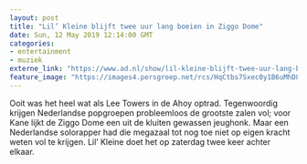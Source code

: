 ```yaml
---
layout: post
title: "Lil’ Kleine blijft twee uur lang boeien in Ziggo Dome"
date: Sun, 12 May 2019 12:14:00 GMT
categories: 
- entertainment 
- muziek 
externe_link: "https://www.ad.nl/show/lil-kleine-blijft-twee-uur-lang-boeien-in-ziggo-dome~a847a279/"
feature_image: "https://images4.persgroep.net/rcs/HqCtbs7Sxec0y1B6uMhD8FdQfNg/diocontent/148019233/_fitwidth/400/?appId=21791a8992982cd8da851550a453bd7f&quality=0.7"
---
```


Ooit was het heel wat als Lee Towers in de Ahoy optrad. Tegenwoordig krijgen Nederlandse popgroepen probleemloos de grootste zalen vol; voor Kane lijkt de Ziggo Dome een uit de kluiten gewassen jeughonk. Maar een Nederlandse solorapper had die megazaal tot nog toe niet op eigen kracht weten vol te krijgen. Lil’ Kleine doet het op zaterdag twee keer achter elkaar.
